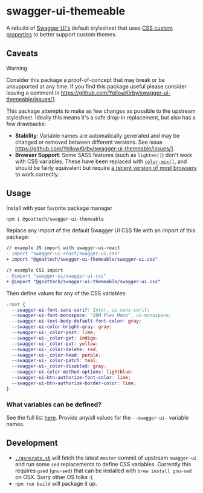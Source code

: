 # swagger-ui-themeable

A rebuild of [Swagger UI's](https://github.com/swagger-api/swagger-ui) default stylesheet that uses [CSS custom properties](https://developer.mozilla.org/en-US/docs/Web/CSS/Using_CSS_custom_properties) to better support custom themes.

## Caveats

> [!WARNING]
> Consider this package a proof-of-concept that may break or be unsupported at any time. If you find this package useful please consider leaving a comment in https://github.com/YellowKirby/swagger-ui-themeable/issues/1.

This package attempts to make as few changes as possible to the upstream stylesheet. Ideally this means it's a safe drop-in replacement, but also has a few drawbacks:

- **Stability**: Variable names are automatically generated and may be changed or removed between different versions. See issue https://github.com/YellowKirby/swagger-ui-themeable/issues/1.
- **Browser Support**: Some SASS features (such as `lighten()`) don't work with CSS variables. These have been replaced with [`color-mix()`](https://developer.mozilla.org/en-US/docs/Web/CSS/color_value/color-mix), and should be fairly equivalent but require [a recent version of most browsers](https://caniuse.com/?search=color-mix) to work correctly.

## Usage

Install with your favorite package manager

```sh
npm i @goattech/swagger-ui-themeable
```

Replace any import of the default Swagger UI CSS file with an import of this package:

```diff
// example JS import with swagger-ui-react
- import "swagger-ui-react/swagger-ui.css"
+ import "@goattech/swagger-ui-themeable/swagger-ui.css"

// example CSS import
- @import "swagger-ui/swagger-ui.css"
+ @import "@goattech/swagger-ui-themeable/swagger-ui.css"
```

Then define values for any of the CSS variables:

```css
:root {
  --swagger-ui-font-sans-serif: Inter, ui-sans-serif;
  --swagger-ui-font-monospace: "IBM Plex Mono", ui-monospace;
  --swagger-ui-text-body-default-font-color: gray;
  --swagger-ui-color-bright-gray: gray;
  --swagger-ui-_color-post: lime;
  --swagger-ui-_color-get: indigo;
  --swagger-ui-_color-put: yellow;
  --swagger-ui-_color-delete: red;
  --swagger-ui-_color-head: purple;
  --swagger-ui-_color-patch: teal;
  --swagger-ui-_color-disabled: gray;
  --swagger-ui-color-method-options: lightblue;
  --swagger-ui-btn-authorize-font-color: lime;
  --swagger-ui-btn-authorize-border-color: lime;
}
```

### What variables can be defined?

See the full list [here](./main.scss). Provide any/all values for the `--swagger-ui-` variable names.

## Development

- [`./generate.sh`](./generate.sh) will fetch the latest `master` commit of upstream `swagger-ui` and run some `sed` replacements to define CSS variables. Currently this requires `gsed` (`gnu-sed`) that can be installed with `brew install gnu-sed` on OSX. Sorry other OS folks :(
- `npm run build` will package it up.
